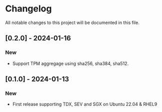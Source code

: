 # Changelog

All notable changes to this project will be documented in this file.

## [0.2.0] - 2024-01-16

### New

- Support TPM aggregage using sha256, sha384, sha512. 

## [0.1.0] - 2024-01-13

### New

- First release supporting TDX, SEV and SGX on Ubuntu 22.04 & RHEL9
